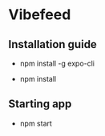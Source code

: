 # Vibefeed

## Installation guide

- npm install -g expo-cli
  
- npm install

## Starting app

- npm start
